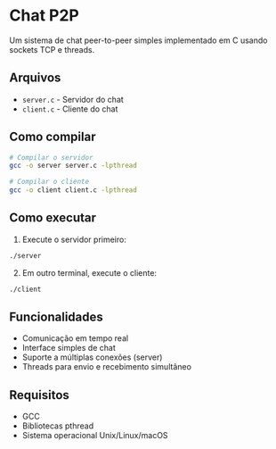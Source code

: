 # Chat P2P

Um sistema de chat peer-to-peer simples implementado em C usando sockets TCP e threads.

## Arquivos

- `server.c` - Servidor do chat
- `client.c` - Cliente do chat

## Como compilar

```bash
# Compilar o servidor
gcc -o server server.c -lpthread

# Compilar o cliente
gcc -o client client.c -lpthread
```

## Como executar

1. Execute o servidor primeiro:
```bash
./server
```

2. Em outro terminal, execute o cliente:
```bash
./client
```

## Funcionalidades

- Comunicação em tempo real
- Interface simples de chat
- Suporte a múltiplas conexões (server)
- Threads para envio e recebimento simultâneo

## Requisitos

- GCC
- Bibliotecas pthread
- Sistema operacional Unix/Linux/macOS
